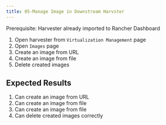 ```yaml
---
title: 05-Manage Image in Downstream Harvster	
---
```

Prerequisite: Harvester already imported to Rancher Dashboard

1. Open harvester from `Virtualization Management` page
2. Open `Images` page
3. Create an image from URL 
4. Create an image from file 
5. Delete created images

## Expected Results

1. Can create an image from URL
2. Can create an image from file 
3. Can create an image from file 
4. Can delete created images correctly